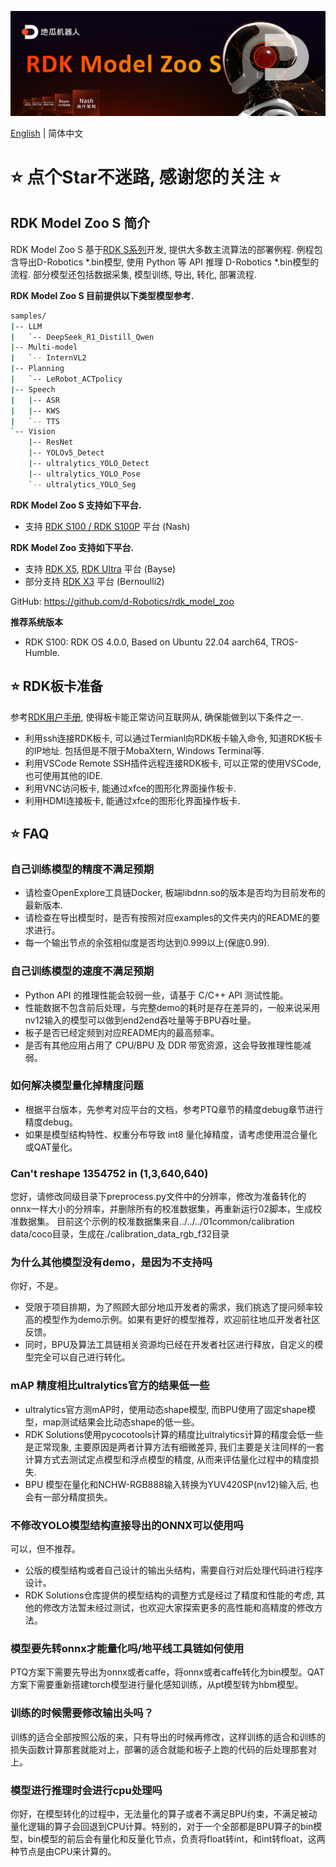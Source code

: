 ![](resource/imgs/rdk_model_zoo_s.jpeg)

[English](./README.md) | 简体中文

# ⭐️ 点个Star不迷路, 感谢您的关注 ⭐️

## RDK Model Zoo S 简介

RDK Model Zoo S 基于[RDK S系列](https://d-robotics.cc/rdkRobotDevKit)开发, 提供大多数主流算法的部署例程. 例程包含导出D-Robotics *.bin模型, 使用 Python 等 API 推理 D-Robotics *.bin模型的流程. 部分模型还包括数据采集, 模型训练, 导出, 转化, 部署流程.

**RDK Model Zoo S 目前提供以下类型模型参考.**

```bash
samples/
|-- LLM
|   `-- DeepSeek_R1_Distill_Qwen
|-- Multi-model
|   `-- InternVL2
|-- Planning
|   `-- LeRobot_ACTpolicy
|-- Speech
|   |-- ASR
|   |-- KWS
|   `-- TTS
`-- Vision
    |-- ResNet
    |-- YOLOv5_Detect
    |-- ultralytics_YOLO_Detect
    |-- ultralytics_YOLO_Pose
    `-- ultralytics_YOLO_Seg
```

**RDK Model Zoo S 支持如下平台.**
 - 支持 [RDK S100 / RDK S100P](https://developer.d-robotics.cc/rdks100) 平台 (Nash)

**RDK Model Zoo 支持如下平台.**
 - 支持 [RDK X5](https://developer.d-robotics.cc/rdkx5), [RDK Ultra](https://developer.d-robotics.cc/rdkultra) 平台 (Bayse)
 - 部分支持 [RDK X3](https://developer.d-robotics.cc/rdkx3) 平台 (Bernoulli2)

GitHub: https://github.com/d-Robotics/rdk_model_zoo

**推荐系统版本**
- RDK S100: RDK OS 4.0.0, Based on Ubuntu 22.04 aarch64, TROS-Humble.

## ⭐️ RDK板卡准备

参考[RDK用户手册](https://developer.d-robotics.cc/information), 使得板卡能正常访问互联网从, 确保能做到以下条件之一.

 - 利用ssh连接RDK板卡, 可以通过Termianl向RDK板卡输入命令, 知道RDK板卡的IP地址. 包括但是不限于MobaXtern, Windows Terminal等.
 - 利用VSCode Remote SSH插件远程连接RDK板卡, 可以正常的使用VSCode, 也可使用其他的IDE.
 - 利用VNC访问板卡, 能通过xfce的图形化界面操作板卡.
 - 利用HDMI连接板卡, 能通过xfce的图形化界面操作板卡.




## ⭐️ FAQ

### 自己训练模型的精度不满足预期

- 请检查OpenExplore工具链Docker, 板端libdnn.so的版本是否均为目前发布的最新版本.
- 请检查在导出模型时，是否有按照对应examples的文件夹内的README的要求进行。
- 每一个输出节点的余弦相似度是否均达到0.999以上(保底0.99).

### 自己训练模型的速度不满足预期

- Python API 的推理性能会较弱一些，请基于 C/C++ API 测试性能。
- 性能数据不包含前后处理，与完整demo的耗时是存在差异的，一般来说采用nv12输入的模型可以做到end2end吞吐量等于BPU吞吐量。
- 板子是否已经定频到对应README内的最高频率。
- 是否有其他应用占用了 CPU/BPU 及 DDR 带宽资源，这会导致推理性能减弱。

### 如何解决模型量化掉精度问题

- 根据平台版本，先参考对应平台的文档，参考PTQ章节的精度debug章节进行精度debug。
- 如果是模型结构特性、权重分布导致 int8 量化掉精度，请考虑使用混合量化或QAT量化。

### Can't reshape 1354752 in (1,3,640,640)
您好，请修改同级目录下preprocess.py文件中的分辨率，修改为准备转化的onnx一样大小的分辨率，并删除所有的校准数据集，再重新运行02脚本，生成校准数据集。
目前这个示例的校准数据集来自../../../01common/calibration data/coco目录，生成在./calibration_data_rgb_f32目录

### 为什么其他模型没有demo，是因为不支持吗

你好，不是。

- 受限于项目排期，为了照顾大部分地瓜开发者的需求，我们挑选了提问频率较高的模型作为demo示例。如果有更好的模型推荐，欢迎前往地瓜开发者社区反馈。
- 同时，BPU及算法工具链相关资源均已经在开发者社区进行释放，自定义的模型完全可以自己进行转化。

### mAP 精度相比ultralytics官方的结果低一些

- ultralytics官方测mAP时，使用动态shape模型, 而BPU使用了固定shape模型，map测试结果会比动态shape的低一些。
- RDK Solutions使用pycocotools计算的精度比ultralytics计算的精度会低一些是正常现象, 主要原因是两者计算方法有细微差异, 我们主要是关注同样的一套计算方式去测试定点模型和浮点模型的精度, 从而来评估量化过程中的精度损失.
- BPU 模型在量化和NCHW-RGB888输入转换为YUV420SP(nv12)输入后, 也会有一部分精度损失。

### 不修改YOLO模型结构直接导出的ONNX可以使用吗

可以，但不推荐。

- 公版的模型结构或者自己设计的输出头结构，需要自行对后处理代码进行程序设计。
- RDK Solutions仓库提供的模型结构的调整方式是经过了精度和性能的考虑, 其他的修改方法暂未经过测试，也欢迎大家探索更多的高性能和高精度的修改方法。

### 模型要先转onnx才能量化吗/地平线工具链如何使用
PTQ方案下需要先导出为onnx或者caffe，将onnx或者caffe转化为bin模型。QAT方案下需要重新搭建torch模型进行量化感知训练，从pt模型转为hbm模型。

### 训练的时候需要修改输出头吗？
训练的适合全部按照公版的来，只有导出的时候再修改，这样训练的适合和训练的损失函数计算那套就能对上，部署的适合就能和板子上跑的代码的后处理那套对上。

### 模型进行推理时会进行cpu处理吗
你好，在模型转化的过程中，无法量化的算子或者不满足BPU约束，不满足被动量化逻辑的算子会回退到CPU计算。特别的，对于一个全部都是BPU算子的bin模型，bin模型的前后会有量化和反量化节点，负责将float转int，和int转float，这两种节点是由CPU来计算的。